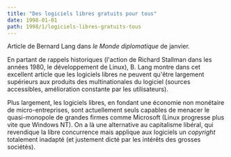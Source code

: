 ```yaml
---
title: "Des logiciels libres gratuits pour tous"
date: 1998-01-01
path: 1998/1/logiciels-libres-gratuits-tous
---
```


<P>
Article de Bernard Lang dans <EM>le Monde diplomatique</EM> de janvier.
</P>

<P>
En partant de rappels historiques (l'action de Richard Stallman dans
les années 1980, le développement de Linux), B. Lang montre dans
cet excellent article que les logiciels libres ne peuvent qu'être
largement supérieurs aux produits des multinationales du logiciel
(sources accessibles, amélioration constante par les utilisateurs).
</P>

<P>
Plus largement, les logiciels libres, en fondant une économie non
monétaire de micro-entreprises, sont actuellement seuls capables de menacer
le quasi-monopole de grandes firmes comme Microsoft (Linux progresse plus
vite que Windows NT). On a là une alternative au capitalisme libéral, qui
revendique la libre concurrence mais applique aux logiciels un
<EM>copyright</EM> totalement inadapté (et justement dicté par les intérêts
des grosses sociétés).
</P>


